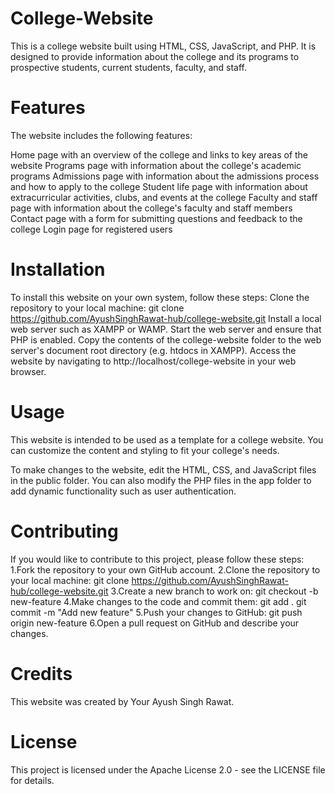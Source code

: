 # College-Website
This is a college website built using HTML, CSS, JavaScript, and PHP. It is designed to provide information about the college and its programs to prospective students, current students, faculty, and staff.
# Features
The website includes the following features: 

Home page with an overview of the college and links to key areas of the website
Programs page with information about the college's academic programs
Admissions page with information about the admissions process and how to apply to the college
Student life page with information about extracurricular activities, clubs, and events at the college
Faculty and staff page with information about the college's faculty and staff members
Contact page with a form for submitting questions and feedback to the college
Login page for registered users
# Installation
To install this website on your own system, follow these steps:
Clone the repository to your local machine:
git clone https://github.com/AyushSinghRawat-hub/college-website.git
Install a local web server such as XAMPP or WAMP.
Start the web server and ensure that PHP is enabled.
Copy the contents of the college-website folder to the web server's document root directory (e.g. htdocs in XAMPP).
Access the website by navigating to http://localhost/college-website in your web browser.
# Usage
This website is intended to be used as a template for a college website. You can customize the content and styling to fit your college's needs.

To make changes to the website, edit the HTML, CSS, and JavaScript files in the public folder. You can also modify the PHP files in the app folder to add dynamic functionality such as user authentication.

# Contributing
If you would like to contribute to this project, please follow these steps:
1.Fork the repository to your own GitHub account.
2.Clone the repository to your local machine:
git clone https://github.com/AyushSinghRawat-hub/college-website.git
3.Create a new branch to work on:
git checkout -b new-feature
4.Make changes to the code and commit them:
git add .
git commit -m "Add new feature"
5.Push your changes to GitHub:
git push origin new-feature
6.Open a pull request on GitHub and describe your changes.
# Credits
This website was created by Your Ayush Singh Rawat.
# License
This project is licensed under the Apache License 2.0 - see the LICENSE file for details.
